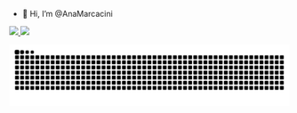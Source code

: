 - 👋 Hi, I’m @AnaMarcacini
<!--- - 👀 I’m interested in ...
- 🌱 I’m currently learning ...
- 💞️ I’m looking to collaborate on ...
- 📫 How to reach me ... --->

<!---
AnaMarcacini/AnaMarcacini is a ✨ special ✨ repository because its `README.md` (this file) appears on your GitHub profile.
You can click the Preview link to take a look at your changes.
--->


 <!------> <div style="justify-content:space-between">

  <a href="https://www.linkedin.com/in/ana-helena-marcacini-a06387178">
  <img height="10%" src="https://github-readme-stats.vercel.app/api?username=AnaMarcacini&show_icons=true&theme=dracula&include_all_commits=true&count_private=true"/>
  <img height="10%" src="https://github-readme-stats.vercel.app/api/top-langs/?username=AnaMarcacini&layout=compact&langs_count=7&theme=dracula"/>
</div>
 
![Snake animation](https://github.com/AnaMarcacini/AnaMarcacini/blob/output/github-contribution-grid-snake.svg)
